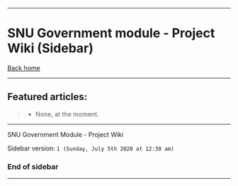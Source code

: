 
***

# SNU Government module - Project Wiki (Sidebar)

[Back home](https://github.com/seanpm2001/SNU_Government/wiki/)

***

## Featured articles:

> * None, at the moment.

***

SNU Government Module - Project Wiki

Sidebar version: `1 (Sunday, July 5th 2020 at 12:30 am)`

### End of sidebar

***
